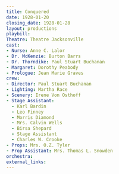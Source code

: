```yaml
---
title: Conquered
date: 1928-01-20
closing_date: 1928-01-28
layout: productions
playbill:
Theatre: Theatre Jacksonville
cast:
- Nurse: Anne C. Lalor
- Dr. McKenzie: Burton Barrs
- Dr. Thorndike: Paul Stuart Buchanan
- Margaret: Dorothy Peabody
- Prologue: Jean Marie Graves
crew:
- Director: Paul Stuart Buchanan
- Lighting: Martha Race
- Scenery: Irene Von Osthoff
- Stage Assistant:
  - Karl Bardin
  - Leo Finney
  - Morris Diamond
  - Mrs. Calvin Wells
  - Birsa Shepard
  - Stage Assistant
  - Charles W. Crooke
- Props: Mrs. O.Z. Tyler
- Prop Assistant: Mrs. Thomas L. Snowden
orchestra:
external_links:
---
```

